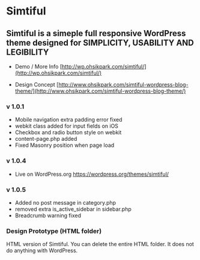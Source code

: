 # Simtiful
## Simtiful is a simeple full responsive WordPress theme designed for SIMPLICITY, USABILITY AND LEGIBILITY

* Demo / More Info
[http://wp.ohsikpark.com/simtiful/](http://wp.ohsikpark.com/simtiful/)

* Design Concept
[http://www.ohsikpark.com/simtiful-wordpress-blog-theme/](http://www.ohsikpark.com/simtiful-wordpress-blog-theme/)

### v 1.0.1
- Mobile navigation extra padding error fixed
- webkit class added for input fields on iOS
- Checkbox and radio button style on webkit
- content-page.php added
- Fixed Masonry position when page load

### v 1.0.4
- Live on WordPress.org https://wordpress.org/themes/simtiful/

### v 1.0.5
- Added no post message in category.php
- removed extra is_active_sidebar in sidebar.php
- Breadcrumb warning fixed

### Design Prototype (HTML folder)
HTML version of Simtiful. You can delete the entire HTML folder. It does not do anything with WordPress.

